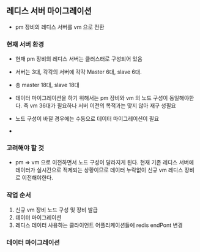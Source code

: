 ## 레디스 서버 마이그레이션

- pm 장비의 레디스 서버를 vm 으로 전환

### 현재 서버 환경

- 현재 pm 장비의 레디스 서버는 클러스터로 구성되어 있음
- 서버는 3대, 각각의 서버에 각각 Master 6대, slave 6대.
- 총 master 18대, slave 18대
- 데이터 마이그레이션을 하기 위해서는 pm 장비와 vm 의 노드 구성이 동일해야한다. 즉 vm 36대가 필요하나 서버 이전의 목적과는 맞지 않아 재구 성필요
- 노드 구성이 바뀔 경우에는 수동으로 데이터 마이그레이션이 필요

-

### 고려해야 할 것

- pm => vm 으로 이전하면서 노드 구성이 달라지게 된다. 현재 기존 레디스 서버에 데이터가 실시간으로 적제되는 상황이므로 데이터 누락없이 신규 vm 레디스 장비로 이전해야한다.

### 작업 순서

1. 신규 vm 장비 노드 구성 및 장비 발급
2. 데이터 마이그레이션
3. 레디스 데이터 사용하는 클라이언트 어플리케이션들에 redis endPont 변경

### 데이터 마이그레이션

